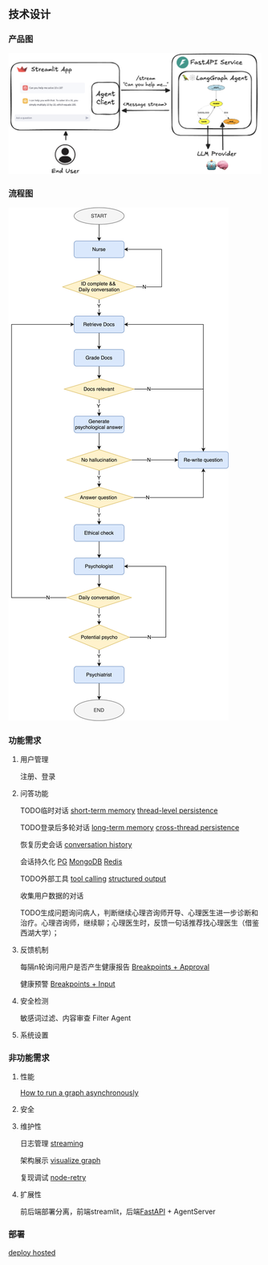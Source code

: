 ## 技术设计

### 产品图

![image-20241110111856122](../imgs/ProductDiagram.png)

### 流程图

![image-20241110111856122](../imgs/FlowDiagram.svg)


### 功能需求

1. 用户管理

   注册、登录 

2. 问答功能

   TODO临时对话 [short-term memory](https://langchain-ai.github.io/langgraph/concepts/memory/#short-term-memory)  [thread-level persistence](https://langchain-ai.github.io/langgraph/how-tos/persistence/)

   TODO登录后多轮对话 [long-term memory](https://langchain-ai.github.io/langgraph/concepts/memory/#long-term-memory)  [cross-thread persistence](https://langchain-ai.github.io/langgraph/how-tos/cross-thread-persistence/)

   恢复历史会话 [conversation history](https://langchain-ai.github.io/langgraph/how-tos/memory/manage-conversation-history/)

   会话持久化 [PG](https://langchain-ai.github.io/langgraph/how-tos/persistence_postgres/)  [MongoDB](https://langchain-ai.github.io/langgraph/how-tos/persistence_mongodb/) [Redis](https://langchain-ai.github.io/langgraph/how-tos/persistence_redis/)

   TODO外部工具 [tool calling](https://langchain-ai.github.io/langgraph/how-tos/#tool-calling)  [structured output](https://langchain-ai.github.io/langgraph/how-tos/react-agent-structured-output/)

   收集用户数据的对话

   TODO生成问题询问病人，判断继续心理咨询师开导、心理医生进一步诊断和治疗。心理咨询师，继续聊；心理医生时，反馈一句话推荐找心理医生（借鉴西湖大学）；

3. 反馈机制

   每隔n轮询问用户是否产生健康报告 [Breakpoints + Approval](https://langchain-ai.github.io/langgraph/how-tos/human_in_the_loop/breakpoints/)

   健康预警 [Breakpoints + Input](https://langchain-ai.github.io/langgraph/how-tos/human_in_the_loop/wait-user-input/)

4. 安全检测

   敏感词过滤、内容审查 Filter Agent

5. 系统设置




### 非功能需求

1. 性能

   [How to run a graph asynchronously](https://langchain-ai.github.io/langgraph/how-tos/async/#how-to-run-a-graph-asynchronously)

2. 安全

3. 维护性

   日志管理 [streaming](https://langchain-ai.github.io/langgraph/how-tos/#streaming)

   架构展示 [visualize graph](https://langchain-ai.github.io/langgraph/how-tos/visualization/)
   
   复现调试 [node-retry](https://langchain-ai.github.io/langgraph/how-tos/node-retries/)

4. 扩展性

   前后端部署分离，前端streamlit，后端[FastAPI](https://fastapi.tiangolo.com/) + AgentServer



### 部署

[deploy hosted](https://langchain-ai.github.io/langgraph/how-tos/deploy-self-hosted/)